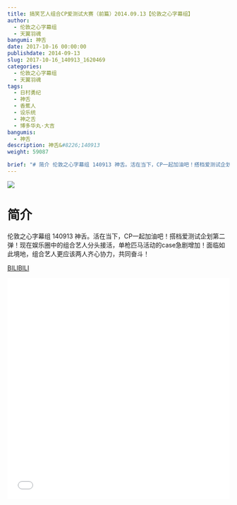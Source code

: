 ```yaml
---
title: 搞笑艺人组合CP爱测试大赛（前篇）2014.09.13【伦敦之心字幕组】
author: 
  - 伦敦之心字幕组
  - 天翼羽魂
bangumi: 神舌
date: 2017-10-16 00:00:00
publishdate: 2014-09-13
slug: 2017-10-16_140913_1620469
categories: 
  - 伦敦之心字幕组
  - 天翼羽魂
tags: 
  - 日村勇纪
  - 神舌
  - 香蕉人
  - 设乐统
  - 神之舌
  - 博多华丸·大吉
bangumis: 
  - 神舌
description: 神舌&#8226;140913
weight: 59087

brief: "# 简介 伦敦之心字幕组 140913 神舌。活在当下，CP一起加油吧！搭档爱测试企划第二弹！现在娱乐圈中的组合艺人分头接活，单枪匹马活动的case急剧增加！面临如此境地，组合艺人更应该两人齐心协力，共同奋斗！"
---
```


![](https://i.imgur.com/vYflbjf.jpg)

# 简介  
伦敦之心字幕组 140913 神舌。活在当下，CP一起加油吧！搭档爱测试企划第二弹！现在娱乐圈中的组合艺人分头接活，单枪匹马活动的case急剧增加！面临如此境地，组合艺人更应该两人齐心协力，共同奋斗！

  [BILIBILI](https://www.bilibili.com/video/av1620469/)


<div class="vcontainer">  <iframe class='video' src="//www.bilibili.com/blackboard/player.html?aid=1620469" width="100%" height="500" frameborder="0" allowfullscreen="allowfullscreen"></iframe></div>
